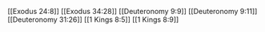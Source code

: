 [[Exodus 24:8]]
[[Exodus 34:28]]
[[Deuteronomy 9:9]]
[[Deuteronomy 9:11]]
[[Deuteronomy 31:26]]
[[1 Kings 8:5]]
[[1 Kings 8:9]]
